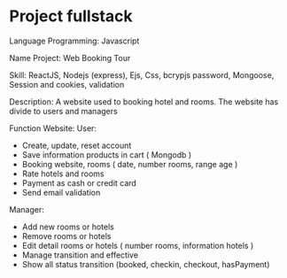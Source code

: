 # Project fullstack
Language Programming: Javascript

Name Project: Web Booking Tour

Skill: ReactJS, Nodejs (express), Ejs, Css, bcrypjs password, Mongoose, Session and cookies, validation

Description: A website used to booking hotel and rooms. The website has divide to users and managers 

Function Website:
User: 
- Create, update, reset account
- Save information products in cart ( Mongodb )
- Booking website, rooms ( date, number rooms, range age )
- Rate hotels and rooms
- Payment as cash or credit card
- Send email validation 

Manager:
- Add new rooms or hotels
- Remove rooms or hotels
- Edit detail rooms or hotels ( number rooms, information hotels )
- Manage transition and effective 
- Show all status transition (booked, checkin, checkout, hasPayment)



